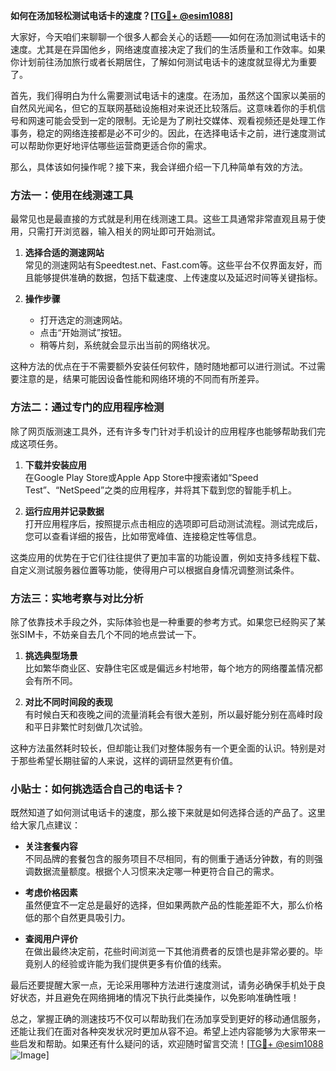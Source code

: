 **如何在汤加轻松测试电话卡的速度？[[TG💪+ @esim1088](https://t.me/s/esim1088)]**

大家好，今天咱们来聊聊一个很多人都会关心的话题——如何在汤加测试电话卡的速度。尤其是在异国他乡，网络速度直接决定了我们的生活质量和工作效率。如果你计划前往汤加旅行或者长期居住，了解如何测试电话卡的速度就显得尤为重要了。

首先，我们得明白为什么需要测试电话卡的速度。在汤加，虽然这个国家以美丽的自然风光闻名，但它的互联网基础设施相对来说还比较落后。这意味着你的手机信号和网速可能会受到一定的限制。无论是为了刷社交媒体、观看视频还是处理工作事务，稳定的网络连接都是必不可少的。因此，在选择电话卡之前，进行速度测试可以帮助你更好地评估哪些运营商更适合你的需求。

那么，具体该如何操作呢？接下来，我会详细介绍一下几种简单有效的方法。

### 方法一：使用在线测速工具

最常见也是最直接的方式就是利用在线测速工具。这些工具通常非常直观且易于使用，只需打开浏览器，输入相关的网址即可开始测试。

1. **选择合适的测速网站**  
   常见的测速网站有Speedtest.net、Fast.com等。这些平台不仅界面友好，而且能够提供准确的数据，包括下载速度、上传速度以及延迟时间等关键指标。

2. **操作步骤**  
   - 打开选定的测速网站。
   - 点击“开始测试”按钮。
   - 稍等片刻，系统就会显示出当前的网络状况。

这种方法的优点在于不需要额外安装任何软件，随时随地都可以进行测试。不过需要注意的是，结果可能因设备性能和网络环境的不同而有所差异。

### 方法二：通过专门的应用程序检测

除了网页版测速工具外，还有许多专门针对手机设计的应用程序也能够帮助我们完成这项任务。

1. **下载并安装应用**  
   在Google Play Store或Apple App Store中搜索诸如“Speed Test”、“NetSpeed”之类的应用程序，并将其下载到您的智能手机上。

2. **运行应用并记录数据**  
   打开应用程序后，按照提示点击相应的选项即可启动测试流程。测试完成后，您可以查看详细的报告，比如带宽峰值、连接稳定性等信息。

这类应用的优势在于它们往往提供了更加丰富的功能设置，例如支持多线程下载、自定义测试服务器位置等功能，使得用户可以根据自身情况调整测试条件。

### 方法三：实地考察与对比分析

除了依靠技术手段之外，实际体验也是一种重要的参考方式。如果您已经购买了某张SIM卡，不妨亲自去几个不同的地点尝试一下。

1. **挑选典型场景**  
   比如繁华商业区、安静住宅区或是偏远乡村地带，每个地方的网络覆盖情况都会有所不同。

2. **对比不同时间段的表现**  
   有时候白天和夜晚之间的流量消耗会有很大差别，所以最好能分别在高峰时段和平日非繁忙时刻做几次试验。

这种方法虽然耗时较长，但却能让我们对整体服务有一个更全面的认识。特别是对于那些希望长期驻留的人来说，这样的调研显然更有价值。

### 小贴士：如何挑选适合自己的电话卡？

既然知道了如何测试电话卡的速度，那么接下来就是如何选择合适的产品了。这里给大家几点建议：

- **关注套餐内容**  
  不同品牌的套餐包含的服务项目不尽相同，有的侧重于通话分钟数，有的则强调数据流量额度。根据个人习惯来决定哪一种更符合自己的需求。

- **考虑价格因素**  
  虽然便宜不一定总是最好的选择，但如果两款产品的性能差距不大，那么价格低的那个自然更具吸引力。

- **查阅用户评价**  
  在做出最终决定前，花些时间浏览一下其他消费者的反馈也是非常必要的。毕竟别人的经验或许能为我们提供更多有价值的线索。

最后还要提醒大家一点，无论采用哪种方法进行速度测试，请务必确保手机处于良好状态，并且避免在网络拥堵的情况下执行此类操作，以免影响准确性哦！

总之，掌握正确的测速技巧不仅可以帮助我们在汤加享受到更好的移动通信服务，还能让我们在面对各种突发状况时更加从容不迫。希望上述内容能够为大家带来一些启发和帮助。如果还有什么疑问的话，欢迎随时留言交流！[[TG💪+ @esim1088](https://t.me/s/esim1088) ![Image](https://i.postimg.cc/4NQfJmqS/Snipaste-2025-05-13-00-14-12.png)]